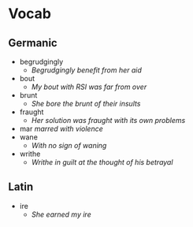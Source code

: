 # Vocab

## Germanic

- begrudgingly
	- _Begrudgingly benefit from her aid_
- bout
	- _My bout with RSI was far from over_
- brunt
	- _She bore the brunt of their insults_ 
- fraught
	- _Her solution was fraught with its own problems_
- mar
	_marred with violence_
- wane
	- _With no sign of waning_
- writhe
	- _Writhe in guilt at the thought of his betrayal_

## Latin

- ire
	- _She earned my ire_
